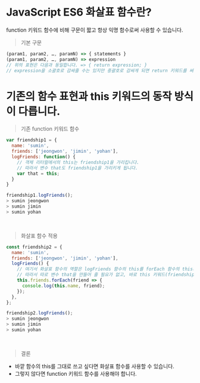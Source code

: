 # JavaScript ES6 화살표 함수란?

function 키워드 함수에 비해 구문이 짧고 항상 익명 함수로써 사용할 수 있습니다.

> 기본 구문

```js
(param1, param2, …, paramN) => { statements }
(param1, param2, …, paramN) => expression
// 위의 표현은 다음과 동일합니다. => { return expression; }
// expression을 소괄호로 감싸줄 수는 있지만 중괄호로 감싸게 되면 return 키워드를 써줘야 합니다.
```

# 기존의 함수 표현과 this 키워드의 동작 방식이 다릅니다.

> 기존 function 키워드 함수

```js
var friendship1 = {
  name: 'sumin',
  friends: ['jeongwon', 'jimin', 'yohan'],
  logFriends: function() {
    // 객체 리터럴에서의 this는 friendship1을 가리킵니다.
    // 따라서 변수 that도 friendship1을 가리키게 됩니다.
    var that = this;
  }
}

friendship1.logFriends();
> sumin jeongwon
> sumin jimin
> sumin yohan
```

<br>

> 화살표 함수 적용

```js
const friendship2 = {
  name: 'sumin',
  friends: ['jeongwon', 'jimin', 'yohan'],
  logFriends() {
    // 여기서 화살표 함수의 역할은 logFriends 함수의 this를 forEach 함수의 this와 동일하게 만들어 주는 것입니다.
    // 따라서 따로 변수 that을 만들어 줄 필요가 없고, 바로 this 키워드(friendship2)의 키 값으로 name을 찾아갈 수 있습니다.
    this.friends.forEach(friend => {
      console.log(this.name, friend);
    });
  },
};

friendship2.logFriends();
> sumin jeongwon
> sumin jimin
> sumin yohan
```

<br>

> 결론

- 바깥 함수의 this를 그대로 쓰고 싶다면 화살표 함수를 사용할 수 있습니다.
- 그렇지 않다면 function 키워드 함수를 사용해야 합니다.
